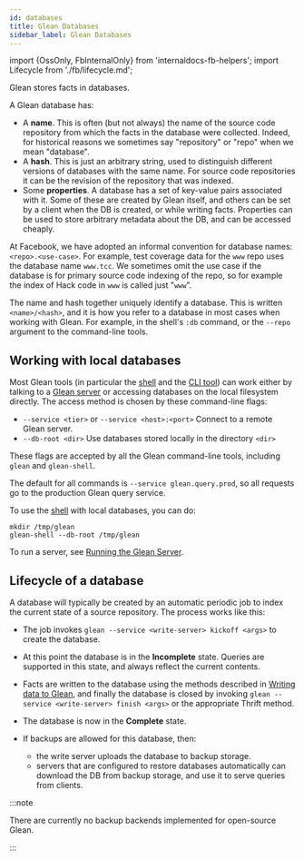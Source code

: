 ```yaml
---
id: databases
title: Glean Databases
sidebar_label: Glean Databases
---
```


import {OssOnly, FbInternalOnly} from 'internaldocs-fb-helpers';
import Lifecycle from './fb/lifecycle.md';

Glean stores facts in databases.

A Glean database has:
* A **name**. This is often (but not always) the name of the source code repository from which the facts in the database were collected. Indeed, for historical reasons we sometimes say "repository" or "repo" when we mean "database".
* A **hash**. This is just an arbitrary string, used to distinguish different versions of databases with the same name. For source code repositories it can be the revision of the repository that was indexed.
* Some **properties**. A database has a set of key-value pairs associated with it. Some of these are created by Glean itself, and others can be set by a client when the DB is created, or while writing facts. Properties can be used to store arbitrary metadata about the DB, and can be accessed cheaply.

<FbInternalOnly>

At Facebook, we have adopted an informal convention for database names: `<repo>.<use-case>`. For example, test coverage data for the `www` repo uses the database name `www.tcc`. We sometimes omit the use case if the database is for primary source code indexing of the repo, so for example the index of Hack code in `www` is called just "`www`".

</FbInternalOnly>

The name and hash together uniquely identify a database. This is written `<name>/<hash>`, and it is how you refer to a database in most cases when working with Glean. For example, in the shell's `:db` command, or the `--repo` argument to the command-line tools.

## Working with local databases

Most Glean tools (in particular the [shell](shell.md) and the [CLI
tool](cli.md)) can work either by talking to a [Glean server](server.md) or
accessing databases on the local filesystem directly. The access
method is chosen by these command-line flags:

* `--service <tier>` or `--service <host>:<port>`  Connect to a remote Glean server.
* `--db-root <dir>`  Use databases stored locally in the directory `<dir>`

These flags are accepted by all the Glean command-line tools, including `glean` and `glean-shell`.

<FbInternalOnly>

The default for all commands is `--service glean.query.prod`, so all requests go to the production Glean query service.

</FbInternalOnly>

To use the [shell](shell.md) with local databases, you can do:

```lang=sh
mkdir /tmp/glean
glean-shell --db-root /tmp/glean
```

To run a server, see [Running the Glean Server](server.md).

## Lifecycle of a database

A database will typically be created by an automatic periodic job to
index the current state of a source repository.  The process works
like this:

<Lifecycle />

<OssOnly>

* The job invokes `glean --service <write-server> kickoff <args>` to create the database.

* At this point the database is in the **Incomplete** state. Queries
are supported in this state, and always reflect the current contents.

* Facts are written to the database using the methods described in [Writing data to Glean](write.md), and finally the database is closed by invoking `glean --service <write-server> finish <args>` or the appropriate Thrift method.

* The database is now in the **Complete** state.

* If backups are allowed for this database, then:
  * the write server uploads the database to backup storage.
  * servers that are configured to restore databases automatically can download the DB from backup storage, and use it to serve queries from clients.

:::note

There are currently no backup backends implemented for open-source Glean.

:::

</OssOnly>
